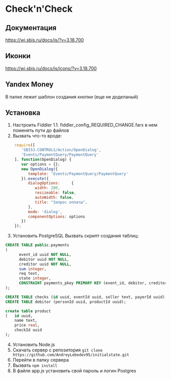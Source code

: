 # Check'n'Check

## Документация
https://wi.sbis.ru/docs/js/?v=3.18.700

## Иконки
https://wi.sbis.ru/docs/js/icons/?v=3.18.700

## Yandex Money
В папке лежит шаблон создания кнопки (еще не доделаный)

## Установка
1. Настроить Fiddler
	1.1. fiddler_config_REQUIRED_CHANGE.farx в нем поменять пути до файлов
2. Вызвать что-то вроде:
```javascript
    require([
       'SBIS3.CONTROLS/Action/OpenDialog',
       'Events/PaymentQuery/PaymentQuery'
    ], function(OpenDialog) {
       var options = {};
       new OpenDialog({
          template: 'Events/PaymentQuery/PaymentQuery'
       }).execute({
          dialogOptions:     {
             width: 200,
             resizeable: false,
             autoWidth: false,
             title: "Запрос оплаты",
          },
          mode: 'dialog',
          componentOptions: options
       })
    });
```

3. Установить PostgreSQL
    Вызвать скрипт создания таблиц:
```sql
CREATE TABLE public.payments
(
      event_id uuid NOT NULL,
      debitor uuid NOT NULL,
      creditor uuid NOT NULL,
      sum integer,
      req text,
      state integer,
      CONSTRAINT payments_pkey PRIMARY KEY (event_id, debitor, creditor)
);

CREATE TABLE checks (id uuid, eventId uuid, seller text, payerId uuid);
CREATE TABLE debitor (personId uuid, productId uuid);

create table product
( 	id uuid,
	name text,
	price real,
	checkId uuid
);

```
4. Установить Node.js
5. Скачать сервер с репозитория 
`git clone https://github.com/AndreyLebedev95/initialstate.git`
6. Перейти в папку сервера
7. Вызвать `npm install`
8. В файле app.js установить свой пароль и логин Postgres	

